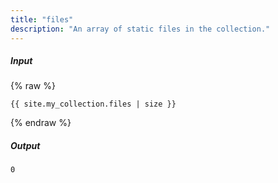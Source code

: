 ```yaml
---
title: "files"
description: "An array of static files in the collection."
---
```

##### Input

{% raw %}
~~~liquid
{{ site.my_collection.files | size }}
~~~
{% endraw %}

##### Output

~~~html
0
~~~
